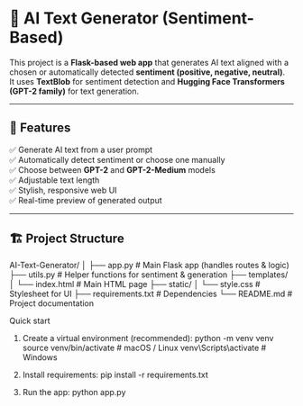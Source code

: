 # 🧠 AI Text Generator (Sentiment-Based)

This project is a **Flask-based web app** that generates AI text aligned with a chosen or automatically detected **sentiment (positive, negative, neutral)**.  
It uses **TextBlob** for sentiment detection and **Hugging Face Transformers (GPT-2 family)** for text generation.

---

## 🚀 Features

✅ Generate AI text from a user prompt  
✅ Automatically detect sentiment or choose one manually  
✅ Choose between **GPT-2** and **GPT-2-Medium** models  
✅ Adjustable text length  
✅ Stylish, responsive web UI  
✅ Real-time preview of generated output  

---

## 🏗️ Project Structure

AI-Text-Generator/
│
├── app.py # Main Flask app (handles routes & logic)
├── utils.py # Helper functions for sentiment & generation
├── templates/
│ └── index.html # Main HTML page
├── static/
│ └── style.css # Stylesheet for UI
├── requirements.txt # Dependencies
└── README.md # Project documentation


Quick start

1. Create a virtual environment (recommended): 
        python -m venv venv source 
        venv/bin/activate   # macOS / Linux 
        venv\Scripts\activate     # Windows

2. Install requirements: pip install -r requirements.txt

3. Run the app: python app.py






